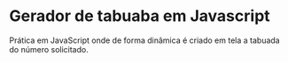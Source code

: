 # Gerador de tabuaba em Javascript
Prática em JavaScript onde de forma dinâmica é criado em tela a tabuada do número solicitado.
